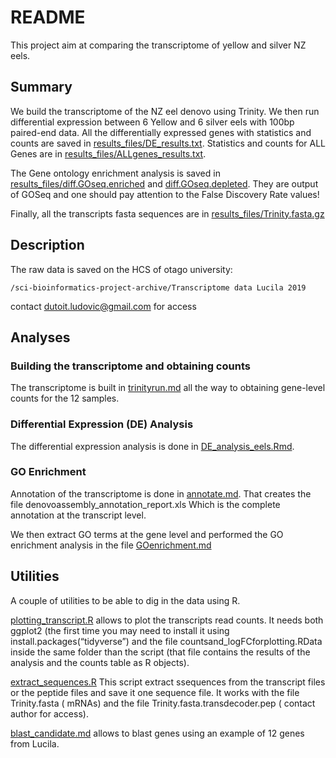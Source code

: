 # README

This project aim at comparing the transcriptome of yellow and silver NZ eels.

## Summary

We build the transcriptome of the NZ eel denovo using Trinity. We then run differential expression between 6 Yellow and 6 silver eels with 100bp paired-end data. All the differentially expressed genes with statistics and counts are saved in [results_files/DE_results.txt](results_files/DE_results.txt). Statistics and counts for ALL Genes are in [results_files/ALLgenes_results.txt](results_files/ALLgenes_results.txt).

The Gene ontology enrichment analysis is saved in [results_files/diff.GOseq.enriched](results_files/diff.GOseq.enriched) and [diff.GOseq.depleted](results_files/diff.GOseq.depleted). They are output of GOSeq and one should pay attention to the False Discovery Rate values!

Finally, all the transcripts fasta sequences are in [results_files/Trinity.fasta.gz](Trinity.fasta.gz)

## Description

The raw data is saved on the HCS of otago university: 
```
/sci-bioinformatics-project-archive/Transcriptome data Lucila 2019
```
contact dutoit.ludovic@gmail.com for access

## Analyses

### Building the transcriptome and obtaining counts

The transcriptome is built in [trinityrun.md](trinityrun.md) all the way to obtaining gene-level counts for the 12 samples.

### Differential Expression (DE) Analysis

The differential expression analysis is done in [DE_analysis_eels.Rmd](DE_analysis_eels.Rmd). 

### GO Enrichment

Annotation of the transcriptome is done in [annotate.md](annotate.md). That creates the file denovoassembly_annotation_report.xls Which is the complete annotation at the transcript level. 

We then extract GO terms at the gene level  and performed the GO enrichment analysis in the file [GOenrichment.md](GOenrichment.md)



## Utilities

A couple of utilities to be able to dig in the data using R.

[plotting_transcript.R](plotting_transcript.R) allows to plot the transcripts read counts. It needs both ggplot2 (the first time you may need to install it using install.packages(“tidyverse”) and the file countsand_logFCforplotting.RData inside the same folder than the script (that file contains the results of the analysis and the counts table as R objects).

[extract_sequences.R](extract_sequences.R) This script extract ssequences from the transcript files or the peptide files and save it one sequence file. It works with the file Trinity.fasta ( mRNAs) and the file Trinity.fasta.transdecoder.pep ( contact author for access).


[blast_candidate.md](blast_candidate.md) allows to blast genes using an example of 12 genes from Lucila.
